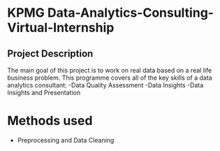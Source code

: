 # KPMG Data-Analytics-Consulting-Virtual-Internship

## Project Description
The main goal of this project is to work on real data based on a real life business problem. This programme covers all of the key skills of a data analytics consultant: -Data Quality Assessment -Data Insights -Data Insights and Presentation


# Methods used
* Preprocessing and Data Cleaning
